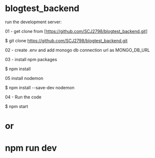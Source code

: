 # blogtest_backend

run the development server:

01 - get clone from [https://github.com/SCJ2798/blogtest_backend.git]

$ git clone https://github.com/SCJ2798/blogtest_backend.git

02 - create .env and add monogo db connection url as MONGO_DB_URL 

03 - install npm packages

$ npm install

05 install nodemon 

$ npm install --save-dev nodemon

04 - Run the code

$ npm start 
# or
# npm run dev


